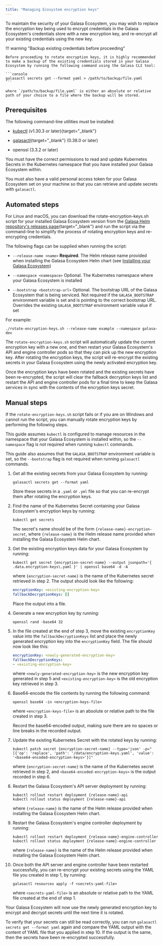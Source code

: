 ```yaml
---
title: "Managing Ecosystem encryption keys"
---
```


To maintain the security of your Galasa Ecosystem, you may wish to replace the encryption key being used to encrypt credentials in the Galasa Ecosystem's credentials store with a new encryption key, and re-encrypt all your existing credentials using the new key.

!!! warning "Backup existing credentials before proceeding"

    Before proceeding to rotate encryption keys, it is highly recommended to make a backup of the existing credentials stored in your Galasa Ecosystem by running the following command using the Galasa CLI tool:

    ```console
    galasactl secrets get --format yaml > /path/to/backup/file.yaml
    ```

    where `/path/to/backup/file.yaml` is either an absolute or relative path of your choice to a file where the backup will be stored.

## Prerequisites

The following command-line utilities must be installed:

- [kubectl](https://kubernetes.io/docs/tasks/tools) (v1.30.3 or later){target="_blank"}

- [galasactl](../cli-command-reference/installing-cli-tool.md){target="_blank"} (0.38.0 or later)

- openssl (3.3.2 or later)

You must have the correct permissions to read and update Kubernetes Secrets in the Kubernetes namespace that you have installed your Galasa Ecosystem within.

You must also have a valid personal access token for your Galasa Ecosystem set on your machine so that you can retrieve and update secrets with `galasactl`.

## Automated steps

For Linux and macOS, you can download the rotate-encryption-keys.sh script for your installed Galasa Ecosystem version from the [Galasa Helm repository's releases page](https://github.com/galasa-dev/helm/releases){target="_blank"} and run the script via the command-line to simplify the process of rotating encryption keys and re-encrypting credentials.

The following flags can be supplied when running the script:

- `--release-name <name>` **Required**. The Helm release name provided when installing the Galasa Ecosystem Helm chart (see [Installing your Galasa Ecosystem](./ecosystem-installing-k8s.md))

- `--namespace <namespace>` Optional. The Kubernetes namespace where your Galasa Ecosystem is installed

- `--bootstrap <bootstrap-url>` Optional. The bootstrap URL of the Galasa Ecosystem that is being serviced. Not required if the `GALASA_BOOTSTRAP` environment variable is set and is pointing to the correct bootstrap URL. Overrides the existing `GALASA_BOOTSTRAP` environment variable value if set

For example:

```shell
./rotate-encryption-keys.sh --release-name example --namespace galasa-dev
```

The `rotate-encryption-keys.sh` script will automatically update the current encryption key with a new one, and then restart your Galasa Ecosystem's API and engine controller pods so that they can pick up the new encryption key. After rotating the encryption keys, the script will re-encrypt the existing secrets in your Galasa Ecosystem using the newly activated encryption key.

Once the encryption keys have been rotated and the existing secrets have been re-encrypted, the script will clear the fallback decryption keys list and restart the API and engine controller pods for a final time to keep the Galasa services in sync with the contents of the encryption keys secret.


## Manual steps

If the `rotate-encryption-keys.sh` script fails or if you are on Windows and cannot run the script, you can manually rotate encryption keys by performing the following steps.

This guide assumes `kubectl` is configured to manage resources in the namespace that your Galasa Ecosystem is installed within, so the `--namespace` flag is not required when running `kubectl` commands.

This guide also assumes that the `GALASA_BOOTSTRAP` environment variable is set, so the `--bootstrap` flag is not required when running `galasactl` commands.

1. Get all the existing secrets from your Galasa Ecosystem by running:

    ```shell
    galasactl secrets get --format yaml
    ```

    Store these secrets in a `.yaml` or `.yml` file so that you can re-encrypt them after rotating the encryption keys.

2. Find the name of the Kubernetes Secret containing your Galasa Ecosystem's encryption keys by running:

    ```shell
    kubectl get secrets
    ```

    The secret's name should be of the form `{release-name}-encryption-secret`, where `{release-name}` is the Helm release name provided when installing the Galasa Ecosystem Helm chart.

3. Get the existing encryption keys data for your Galasa Ecosystem by running:

    ```shell
    kubectl get secret {encryption-secret-name} --output jsonpath='{ .data.encryption-keys\.yaml }' | openssl base64 -d -A
    ```

    where `{encryption-secret-name}` is the name of the Kubernetes secret retrieved in step 2. The output should look like the following:

    ```yaml
    encryptionKey: <existing-encryption-key>
    fallbackDecryptionKeys: []
    ```

    Place the output into a file.

4. Generate a new encryption key by running:

    ```shell
    openssl rand -base64 32
    ```

5. In the file created at the end of step 3, move the existing `encryptionKey` value into the `fallbackDecryptionKeys` list and place the newly generated encryption key into the `encryptionKey` field. The file should now look like this:

    ```yaml
    encryptionKey: <newly-generated-encryption-key>
    fallbackDecryptionKeys:
    - <existing-encryption-key>
    ```

    where `<newly-generated-encryption-key>` is the new encryption key generated in step 5 and `<existing-encryption-key>` is the old encryption key retrieved in step 3.

6. Base64-encode the file contents by running the following command:

    ```shell
    openssl base64 -in <encryption-keys-file>
    ```
    
    where `<encryption-keys-file>` is an absolute or relative path to the file created in step 3.

    Record the base64-encoded output, making sure there are no spaces or line breaks in the recorded output.

7. Update the existing Kubernetes Secret with the rotated keys by running:

    ```shell
    kubectl patch secret {encryption-secret-name} --type='json' -p="[{'op': 'replace', 'path': '/data/encryption-keys.yaml', 'value': '<base64-encoded-encryption-keys>'}]"
    ```

    where `{encryption-secret-name}` is the name of the Kubernetes secret retrieved in step 2, and `<base64-encoded-encryption-keys>` is the output recorded in step 6.

8. Restart the Galasa Ecosystem's API server deployment by running:

    ```shell
    kubectl rollout restart deployment {release-name}-api
    kubectl rollout status deployment {release-name}-api
    ```

    where `{release-name}` is the name of the Helm release provided when installing the Galasa Ecosystem Helm chart.

9. Restart the Galasa Ecosystem's engine controller deployment by running:

    ```shell
    kubectl rollout restart deployment {release-name}-engine-controller
    kubectl rollout status deployment {release-name}-engine-controller
    ```

    where `{release-name}` is the name of the Helm release provided when installing the Galasa Ecosystem Helm chart.

10. Once both the API server and engine controller have been restarted successfully, you can re-encrypt your existing secrets using the YAML file you created in step 1, by running:

    ```shell
    galasactl resources apply -f <secrets-yaml-file>
    ```

    where `<secrets-yaml-file>` is an absolute or relative path to the YAML file created at the end of step 1.

Your Galasa Ecosystem will now use the newly generated encryption key to encrypt and decrypt secrets until the next time it is rotated.

To verify that your secrets can still be read correctly, you can run `galasactl secrets get --format yaml` again and compare the YAML output with the content of YAML file that you applied in step 10. If the output is the same, then the secrets have been re-encrypted successfully.
